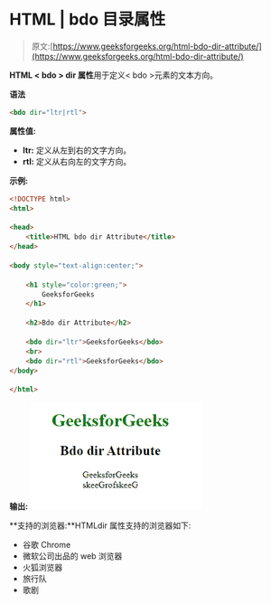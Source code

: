 # HTML | bdo 目录属性

> 原文:[https://www.geeksforgeeks.org/html-bdo-dir-attribute/](https://www.geeksforgeeks.org/html-bdo-dir-attribute/)

**HTML < bdo > dir 属性**用于定义< bdo >元素的文本方向。

**语法**

```html
<bdo dir="ltr|rtl">
```

**属性值:**

*   **ltr:** 定义从左到右的文字方向。
*   **rtl:** 定义从右向左的文字方向。

**示例:**

```html
<!DOCTYPE html> 
<html> 

<head> 
    <title>HTML bdo dir Attribute</title> 
</head> 

<body style="text-align:center;">

    <h1 style="color:green;">
        GeeksforGeeks
    </h1>

    <h2>Bdo dir Attribute</h2> 

    <bdo dir="ltr">GeeksforGeeks</bdo>
    <br> 
    <bdo dir="rtl">GeeksforGeeks</bdo> 
</body> 

</html>                                                
```

**输出:**
![](img/5fd5051517b48b6cdb31b1e4e441e0bf.png)

**支持的浏览器:**HTML<bdo>dir 属性支持的浏览器如下:

*   谷歌 Chrome
*   微软公司出品的 web 浏览器
*   火狐浏览器
*   旅行队
*   歌剧